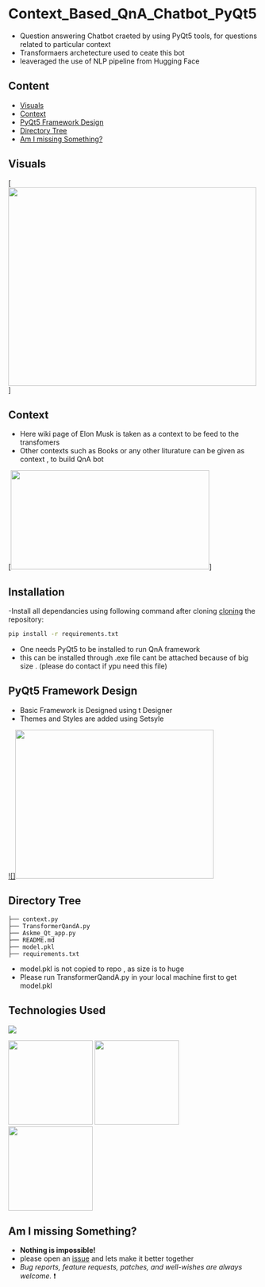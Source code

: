 # Context_Based_QnA_Chatbot_PyQt5
- Question answering Chatbot craeted by using PyQt5 tools, for questions related to particular context 
- Transformaers archetecture used to ceate this bot 
- leaveraged the use of NLP pipeline from Hugging Face


## Content
  * [Visuals](#Visuals)
  * [Context](#Context)
  * [PyQt5 Framework Design](#PyQt5_Framework_Design)
  * [Directory Tree](#directory-tree)
  * [Am I missing Something?](#Am-I-missing-Something?)


## Visuals



[<img target="_blank" src="https://i.imgur.com/Rx9nN7t.png" width=500 height=400>]


## Context
- Here wiki page of Elon Musk is taken as a context to be feed to the transfomers 
- Other contexts such as Books or any other liturature can be given as context , to build QnA bot 

[<img target="_blank" src="https://i.imgur.com/gVj7M10.png" width=400 height=200>]



## Installation
-Install all dependancies using following command after cloning [cloning](https://www.howtogeek.com/451360/how-to-clone-a-github-repository/) the repository:
```bash
pip install -r requirements.txt
```
- One needs PyQt5 to be installed to run QnA framework
- this can be installed through .exe file cant be attached because of big size . (please do contact if ypu need this file)  

## PyQt5 Framework Design
- Basic Framework is Designed using t Designer 
- Themes and Styles are added using Setsyle 

[![]<img target="_blank" src="https://i.imgur.com/H0TXELG.png " width=400 height=300>](https://doc.qt.io/qt-5/qtdesigner-manual.html)




## Directory Tree 
```
├── context.py
├── TransformerQandA.py
├── Askme_Qt_app.py
├── README.md
├── model.pkl
├── requirements.txt
```

- model.pkl is not copied to repo , as size is to huge 
- Please run TransformerQandA.py in your local machine first to get model.pkl 


## Technologies Used

![](https://forthebadge.com/images/badges/made-with-python.svg)

[<img target="_blank" src="https://i.imgur.com/J37eDG4.png" width=170>](https://pypi.org/project/PyQt5/)
[<img target="_blank" src="https://i.imgur.com/zWRUuCJ.jpg" width=170>](https://shecancode.io/huggingface-company-page)
[<img target="_blank" src="https://i.imgur.com/3TWKJ0S.png" width=170>](https://pytorch.org/) 


## Am I missing Something?

- **Nothing is impossible!**
- please open an [issue](https://github.com/kudeore/Context_Based_QnA_Chatbot_PyQt5/issues) and lets make it better together 
- *Bug reports, feature requests, patches, and well-wishes are always welcome.* :heavy_exclamation_mark:

